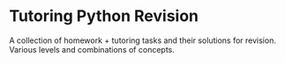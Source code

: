# Tutoring Python Revision
A collection of homework + tutoring tasks and their solutions for revision. 
Various levels and combinations of concepts. 

